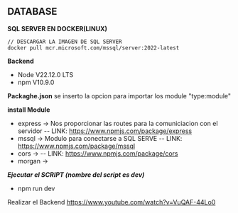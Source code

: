 ## DATABASE
**SQL SERVER EN DOCKER(LINUX)**
```
// DESCARGAR LA IMAGEN DE SQL SERVER
docker pull mcr.microsoft.com/mssql/server:2022-latest
```
**Backend**
- Node V22.12.0 LTS 
- npm  V10.9.0

**Packaghe.json**
se inserto la opcion para importar los module "type:module"

**install Module**
- express -> Nos proporcionar las routes para la comuniciacion con el servidor
-- LINK: https://www.npmjs.com/package/express 
- mssql -> Modulo para conectarse a SQL SERVE 
-- LINK: https://www.npmjs.com/package/mssql 
- cors -> 
-- LINK: https://www.npmjs.com/package/cors 
- morgan -> 

***Ejecutar el SCRIPT (nombre del script es dev)***
- npm run dev 


Realizar el Backend
https://www.youtube.com/watch?v=VuQAF-44Lo0